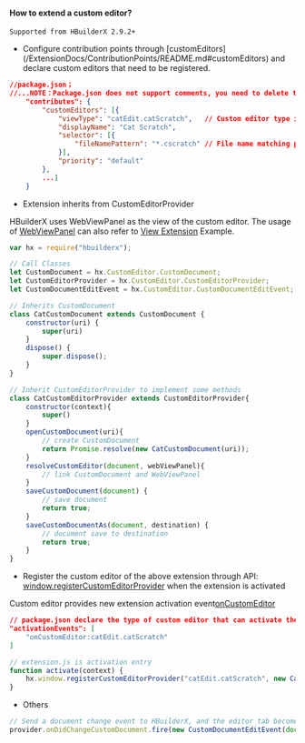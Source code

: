 #### How to extend a custom editor?

`Supported from HBuilderX 2.9.2+`

- Configure contribution points through [customEditors] (/ExtensionDocs/ContributionPoints/README.md#customEditors) and declare custom editors that need to be registered.

```json
//package.json；
//...NOTE：Package.json does not support comments, you need to delete the comments when using the following codes.
    "contributes": {
        "customEditors": [{
            "viewType": "catEdit.catScratch",   // Custom editor type id
            "displayName": "Cat Scratch",
            "selector": [{
                "fileNamePattern": "*.cscratch" // File name matching pattern
            }],
            "priority": "default"
        },
        ...]
    }
```

- Extension inherits from CustomEditorProvider

HBuilderX uses WebViewPanel as the view of the custom editor. The usage of [WebViewPanel](/ExtensionDocs/Api/windows/createWebView?id=webviewpanel) can also refer to [View Extension](/ExtensionTutorial/views.md#WebView) Example.
    
```javascript
var hx = require("hbuilderx");

// Call Classes
let CustomDocument = hx.CustomEditor.CustomDocument;
let CustomEditorProvider = hx.CustomEditor.CustomEditorProvider;
let CustomDocumentEditEvent = hx.CustomEditor.CustomDocumentEditEvent;

// Inherits CustomDocument
class CatCustomDocument extends CustomDocument {
    constructor(uri) {
        super(uri)
    }
    dispose() {
        super.dispose();
    }
}

// Inherit CustomEditorProvider to implement some methods
class CatCustomEditorProvider extends CustomEditorProvider{
    constructor(context){
        super()
    }
    openCustomDocument(uri){
        // create CustomDocument
        return Promise.resolve(new CatCustomDocument(uri));
    }
    resolveCustomEditor(document, webViewPanel){
        // link CustomDocument and WebViewPanel
    }
    saveCustomDocument(document) {
        // save document
        return true;
    }
    saveCustomDocumentAs(document, destination) {
        // document save to destination
        return true;
    }
}
```

- Register the custom editor of the above extension through API: [window.registerCustomEditorProvider](/ExtensionDocs/Api/windows/registerCustomEditorProvider) when the extension is activated

Custom editor provides new extension activation event[onCustomEditor](/ExtensionDocs/activation_event.md#onCustomEditor)

```json
// package.json declare the type of custom editor that can activate the extension
"activationEvents": [
    "onCustomEditor:catEdit.catScratch"
]
```

```javascript
// extension.js is activation entry
function activate(context) {
    hx.window.registerCustomEditorProvider("catEdit.catScratch", new CatCustomEditorProvider());
}
```

- Others

```javascript
// Send a document change event to HBuilderX, and the editor tab becomes dirty status
provider.onDidChangeCustomDocument.fire(new CustomDocumentEditEvent(document));
```

